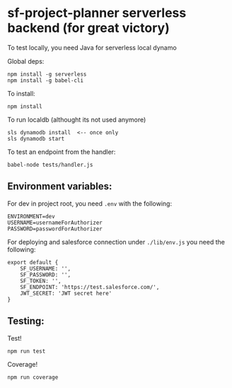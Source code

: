 # sf-project-planner serverless backend (for great victory)

To test locally, you need Java for serverless local dynamo

Global deps:
    
    npm install -g serverless
    npm install -g babel-cli

To install:

    npm install

To run localdb (althought its not used anymore)

    sls dynamodb install  <-- once only
    sls dynamodb start

To test an endpoint from the handler:

    babel-node tests/handler.js

## Environment variables:

For dev in project root, you need `.env` with the following:

    ENVIRONMENT=dev
    USERNAME=usernameForAuthorizer
    PASSWORD=passwordForAuthorizer

For deploying and salesforce connection under `./lib/env.js` you need the following:

    export default {
        SF_USERNAME: '',
        SF_PASSWORD: '',
        SF_TOKEN: '',
        SF_ENDPOINT: 'https://test.salesforce.com/',
        JWT_SECRET: 'JWT secret here'
    }

## Testing:

Test!

    npm run test

Coverage!

    npm run coverage

